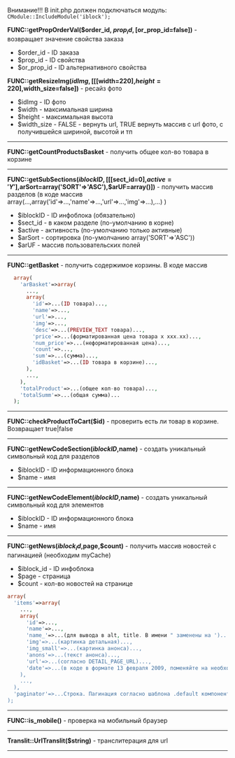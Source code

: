 Внимание!!! В init.php должен подключаться модуль: ``` CModule::IncludeModule('iblock'); ```


**FUNC::getPropOrderVal($order_id, $prop_id, [$or_prop_id=false])** - возвращает значение свойства заказа

 - $order_id - ID заказа
 - $prop_id - ID свойства
 - $or_prop_id - ID альтернативного свойства

**FUNC::getResizeImg($idImg,[[[$width=220],$height=220],$width_size=false])** - ресайз фото

 - $idImg - ID фото
 - $width - максимальная ширина
 - $height - максимальная высота
 - $width_size - FALSE - вернуть url, TRUE вернуть массив c url фото, с получившейся шириной, высотой и тп

---

**FUNC::getCountProductsBasket** - получить общее кол-во товара в корзине

---

**FUNC::getSubSections($iblockID,[[[$sect_id=0],$active='Y'],$arSort=array('SORT'=>'ASC'),$arUF=array()])** - получить массив разделов (в коде массив array(...,array('id'=>...,'name'=>...,'url'=>...,'img'=>...),...) )

 - $iblockID - ID инфоблока (обязательно)
 - $sect_id - в каком разделе (по-умолчанию в корне)
 - $active - активность (по-умолчанию только активные)
 - $arSort - сортировка (по-умолчанию array('SORT'=>'ASC'))
 - $arUF - массив пользовательских полей

---

**FUNC::getBasket** - получить содержимое корзины. В коде массив
```php
  array(
    'arBasket'=>array(
      ...,
      array(
        'id'=>...(ID товара)...,
        'name'=>...,
        'url'=>...,
        'img'=>...,
        'desc'=>...(PREVIEW_TEXT товара)...,
        'price'=>...(форматированная цена товара х ххх.хх)...,
        'num_price'=>...(неформатированная цена)...,
        'count'=>...,
        'sum'=>...(сумма)...,
        'idBasket'=>...(ID товара в корзине)...,
      ),
      ...,
    ),
    'totalProduct'=>...(общее кол-во товара)...,
    'totalSumm'=>...(общая сумма)...
  );
```

---

**FUNC::checkProductToCart($id)** - проверить есть ли товар в корзине. Возвращает true|false

---

**FUNC::getNewCodeSection($iblockID,$name)** - создать уникальный символьный код для разделов
 - $iblockID - ID информационного блока
 - $name - имя

---

**FUNC::getNewCodeElement($iblockID,$name)** - создать уникальный символьный код для элементов
 - $iblockID - ID информационного блока
 - $name - имя
 
---

**FUNC::getNews($iblock_id,$page,$count)** - получить массив новостей с пагинацией (необходим myCache)

- $iblock_id - ID инфоблока
- $page - страница
- $count - кол-во новостей на странице

```php
array(
  'items'=>array(
    ...,
    array(
      'id'=>...,
      'name'=>...,
      'name_'=>...(для вывода в alt, title. В имени " заменены на ')...,
      'img'=>...(картинка детальная)...,
      'img_small'=>...(картинка анонса)...,
      'anons'=>...(текст анонса)...,
      'url'=>...(согласно DETAIL_PAGE_URL)...,
      'date'=>...(в коде в формате 13 февраля 2009, поменяйте на необходимый)...,
    ),
    ...,
  ),
  'paginator'=>...Строка. Пагинация согласно шаблона .default компонента system.pagenavigation...
);
```

---

**FUNC::is_mobile()** - проверка на мобильный браузер

---

**Translit::UrlTranslit($string)** - транслитерация для url

---